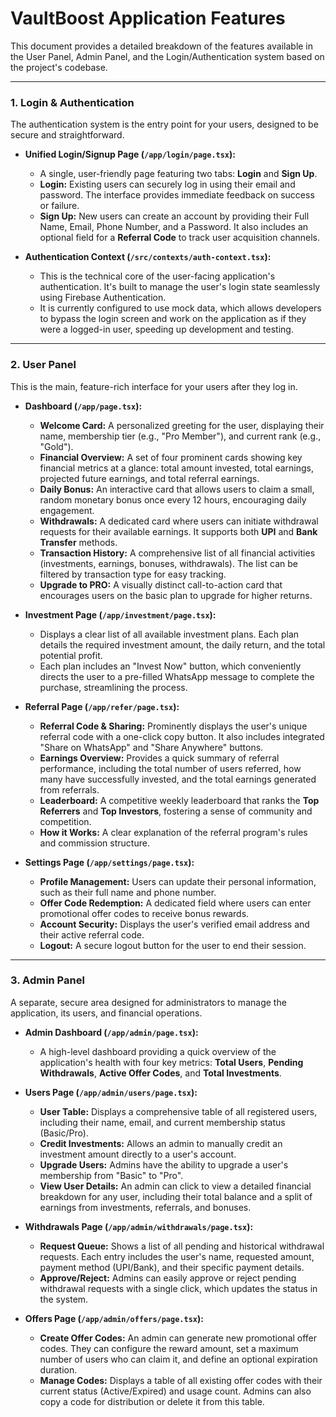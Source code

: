 # VaultBoost Application Features

This document provides a detailed breakdown of the features available in the User Panel, Admin Panel, and the Login/Authentication system based on the project's codebase.

---

### 1. Login & Authentication

The authentication system is the entry point for your users, designed to be secure and straightforward.

-   **Unified Login/Signup Page (`/app/login/page.tsx`):**
    -   A single, user-friendly page featuring two tabs: **Login** and **Sign Up**.
    -   **Login:** Existing users can securely log in using their email and password. The interface provides immediate feedback on success or failure.
    -   **Sign Up:** New users can create an account by providing their Full Name, Email, Phone Number, and a Password. It also includes an optional field for a **Referral Code** to track user acquisition channels.

-   **Authentication Context (`/src/contexts/auth-context.tsx`):**
    -   This is the technical core of the user-facing application's authentication. It's built to manage the user's login state seamlessly using Firebase Authentication.
    -   It is currently configured to use mock data, which allows developers to bypass the login screen and work on the application as if they were a logged-in user, speeding up development and testing.

---

### 2. User Panel

This is the main, feature-rich interface for your users after they log in.

-   **Dashboard (`/app/page.tsx`):**
    -   **Welcome Card:** A personalized greeting for the user, displaying their name, membership tier (e.g., "Pro Member"), and current rank (e.g., "Gold").
    -   **Financial Overview:** A set of four prominent cards showing key financial metrics at a glance: total amount invested, total earnings, projected future earnings, and total referral earnings.
    -   **Daily Bonus:** An interactive card that allows users to claim a small, random monetary bonus once every 12 hours, encouraging daily engagement.
    -   **Withdrawals:** A dedicated card where users can initiate withdrawal requests for their available earnings. It supports both **UPI** and **Bank Transfer** methods.
    -   **Transaction History:** A comprehensive list of all financial activities (investments, earnings, bonuses, withdrawals). The list can be filtered by transaction type for easy tracking.
    -   **Upgrade to PRO:** A visually distinct call-to-action card that encourages users on the basic plan to upgrade for higher returns.

-   **Investment Page (`/app/investment/page.tsx`):**
    -   Displays a clear list of all available investment plans. Each plan details the required investment amount, the daily return, and the total potential profit.
    -   Each plan includes an "Invest Now" button, which conveniently directs the user to a pre-filled WhatsApp message to complete the purchase, streamlining the process.

-   **Referral Page (`/app/refer/page.tsx`):**
    -   **Referral Code & Sharing:** Prominently displays the user's unique referral code with a one-click copy button. It also includes integrated "Share on WhatsApp" and "Share Anywhere" buttons.
    -   **Earnings Overview:** Provides a quick summary of referral performance, including the total number of users referred, how many have successfully invested, and the total earnings generated from referrals.
    -   **Leaderboard:** A competitive weekly leaderboard that ranks the **Top Referrers** and **Top Investors**, fostering a sense of community and competition.
    -   **How it Works:** A clear explanation of the referral program's rules and commission structure.

-   **Settings Page (`/app/settings/page.tsx`):**
    -   **Profile Management:** Users can update their personal information, such as their full name and phone number.
    -   **Offer Code Redemption:** A dedicated field where users can enter promotional offer codes to receive bonus rewards.
    -   **Account Security:** Displays the user's verified email address and their active referral code.
    -   **Logout:** A secure logout button for the user to end their session.

---

### 3. Admin Panel

A separate, secure area designed for administrators to manage the application, its users, and financial operations.

-   **Admin Dashboard (`/app/admin/page.tsx`):**
    -   A high-level dashboard providing a quick overview of the application's health with four key metrics: **Total Users**, **Pending Withdrawals**, **Active Offer Codes**, and **Total Investments**.

-   **Users Page (`/app/admin/users/page.tsx`):**
    -   **User Table:** Displays a comprehensive table of all registered users, including their name, email, and current membership status (Basic/Pro).
    -   **Credit Investments:** Allows an admin to manually credit an investment amount directly to a user's account.
    -   **Upgrade Users:** Admins have the ability to upgrade a user's membership from "Basic" to "Pro".
    -   **View User Details:** An admin can click to view a detailed financial breakdown for any user, including their total balance and a split of earnings from investments, referrals, and bonuses.

-   **Withdrawals Page (`/app/admin/withdrawals/page.tsx`):**
    -   **Request Queue:** Shows a list of all pending and historical withdrawal requests. Each entry includes the user's name, requested amount, payment method (UPI/Bank), and their specific payment details.
    -   **Approve/Reject:** Admins can easily approve or reject pending withdrawal requests with a single click, which updates the status in the system.

-   **Offers Page (`/app/admin/offers/page.tsx`):**
    -   **Create Offer Codes:** An admin can generate new promotional offer codes. They can configure the reward amount, set a maximum number of users who can claim it, and define an optional expiration duration.
    -   **Manage Codes:** Displays a table of all existing offer codes with their current status (Active/Expired) and usage count. Admins can also copy a code for distribution or delete it from this table.
